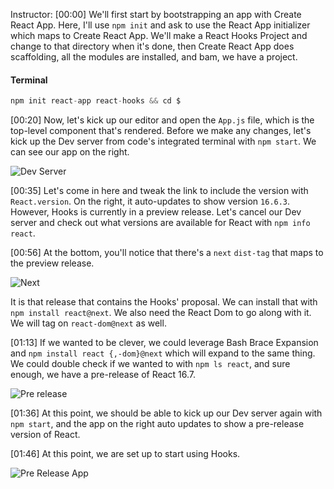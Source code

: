 Instructor: [00:00] We'll first start by bootstrapping an app with Create React App. Here, I'll use `npm init` and ask to use the React App initializer which maps to Create React App. We'll make a React Hooks Project and change to that directory when it's done, then Create React App does scaffolding, all the modules are installed, and bam, we have a project.

#### Terminal
```javascript
npm init react-app react-hooks && cd $
```

[00:20] Now, let's kick up our editor and open the `App.js` file, which is the top-level component that's rendered. Before we make any changes, let's kick up the Dev server from code's integrated terminal with `npm start`. We can see our app on the right.

![Dev Server](https://res.cloudinary.com/dg3gyk0gu/image/upload/v1544386008/transcript-images/react-environment-setup-for-react-hooks-dev-server.png)

[00:35] Let's come in here and tweak the link to include the version with `React.version`. On the right, it auto-updates to show version `16.6.3`. However, Hooks is currently in a preview release. Let's cancel our Dev server and check out what versions are available for React with `npm info react`.

[00:56] At the bottom, you'll notice that there's a `next` `dist-tag` that maps to the preview release. 

![Next](https://res.cloudinary.com/dg3gyk0gu/image/upload/v1544386008/transcript-images/react-environment-setup-for-react-hooks-next.png)

It is that release that contains the Hooks' proposal. We can install that with `npm install react@next`. We also need the React Dom to go along with it. We will tag on `react-dom@next` as well.

[01:13] If we wanted to be clever, we could leverage Bash Brace Expansion and `npm install react {,-dom}@next` which will expand to the same thing. We could double check if we wanted to with `npm ls react`, and sure enough, we have a pre-release of React 16.7.

![Pre release](https://res.cloudinary.com/dg3gyk0gu/image/upload/v1544386009/transcript-images/react-environment-setup-for-react-hooks-pre-release.png)

[01:36] At this point, we should be able to kick up our Dev server again with `npm start`, and the app on the right auto updates to show a pre-release version of React.

[01:46] At this point, we are set up to start using Hooks.

![Pre Release App](https://res.cloudinary.com/dg3gyk0gu/image/upload/v1544386009/transcript-images/react-environment-setup-for-react-hooks-pre-release-app.png)